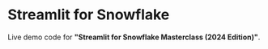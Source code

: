 # Streamlit for Snowflake

Live demo code for **"Streamlit for Snowflake Masterclass (2024 Edition)"**.
